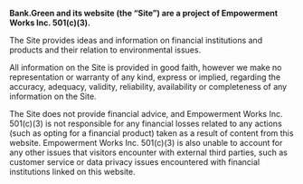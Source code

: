 **Bank.Green and its website (the “Site”) are a project of Empowerment Works Inc. 501(c)(3).**

The Site provides ideas and information on financial institutions and products and their relation to environmental issues.

All information on the Site is provided in good faith, however we make no representation or warranty of any kind, express or implied, regarding the accuracy, adequacy, validity, reliability, availability or completeness of any information on the Site.

The Site does not provide financial advice, and Empowerment Works Inc. 501(c)(3) is not responsible for any financial losses related to any actions (such as opting for a financial product) taken as a result of content from this website. Empowerment Works Inc. 501(c)(3) is also unable to account for any other issues that visitors encounter with external third parties, such as customer service or data privacy issues encountered with financial institutions linked on this website.